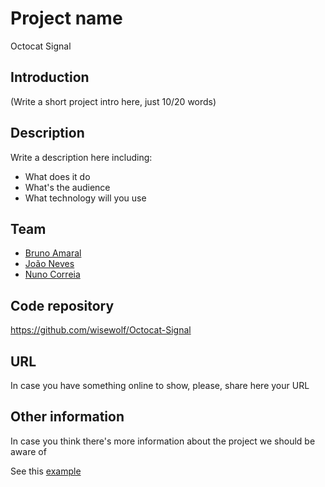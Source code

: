 # Project name

 Octocat Signal

## Introduction

(Write a short project intro here, just 10/20 words)

## Description

Write a description here including:

 * What does it do
 * What's the audience
 * What technology will you use

## Team

 * [Bruno Amaral](https://pixels.camp/brunoamaral)
 * [João Neves](https://pixels.camp/jneves)
 * [Nuno Correia](https://pixels.camp/wisewolf)

## Code repository

https://github.com/wisewolf/Octocat-Signal

## URL

In case you have something online to show, please, share here your URL

## Other information

In case you think there's more information about the project we should be aware of

See this [example][1]

[1]: nobull_bot.md
